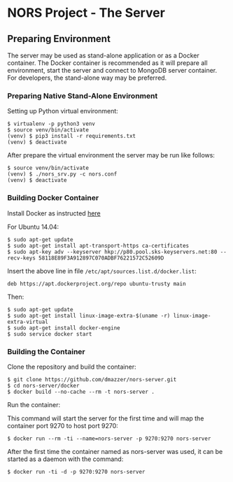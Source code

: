 # NORS Project - The Server #

## Preparing Environment ##

The server may be used as stand-alone application or as a Docker container. The Docker container is recommended as it will prepare all environment, start the server and connect to MongoDB server container.
For developers, the stand-alone way may be preferred.

### Preparing Native Stand-Alone Environment ###

Setting up Python virtual environment:

```
$ virtualenv -p python3 venv
$ source venv/bin/activate
(venv) $ pip3 install -r requirements.txt
(venv) $ deactivate
```

After prepare the virtual environment the server may be run like follows:

```
$ source venv/bin/activate
(venv) $ ./nors_srv.py -c nors.conf
(venv) $ deactivate
```


### Building Docker Container ###

Install Docker as instructed [here](https://docs.docker.com/engine/installation/linux/ubuntulinux/)

For Ubuntu 14.04:

```
$ sudo apt-get update
$ sudo apt-get install apt-transport-https ca-certificates
$ sudo apt-key adv --keyserver hkp://p80.pool.sks-keyservers.net:80 --recv-keys 58118E89F3A912897C070ADBF76221572C52609D
```

Insert the above line in file `/etc/apt/sources.list.d/docker.list`:

```
deb https://apt.dockerproject.org/repo ubuntu-trusty main
```

Then:

```
$ sudo apt-get update
$ sudo apt-get install linux-image-extra-$(uname -r) linux-image-extra-virtual
$ sudo apt-get install docker-engine
$ sudo service docker start
```

### Building the Container ###

Clone the repository and build the container:

```
$ git clone https://github.com/dmazzer/nors-server.git
$ cd nors-server/docker
$ docker build --no-cache --rm -t nors-server .
```

Run the container:

This command will start the server for the first time and will map the container port 9270 to host port 9270:

```
$ docker run --rm -ti --name=nors-server -p 9270:9270 nors-server
```

After the first time the container named as nors-server was used, it can be started as a daemon with the command:

```
$ docker run -ti -d -p 9270:9270 nors-server
```
